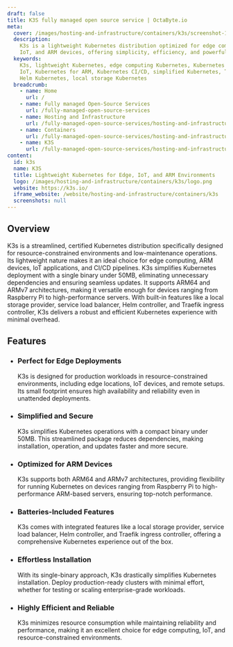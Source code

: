 ```yaml
---
draft: false
title: K3S fully managed open source service | OctaByte.io
meta:
  cover: /images/hosting-and-infrastructure/containers/k3s/screenshot-1.jpg
  description:
    K3s is a lightweight Kubernetes distribution optimized for edge computing,
    IoT, and ARM devices, offering simplicity, efficiency, and powerful features.
  keywords:
    K3s, lightweight Kubernetes, edge computing Kubernetes, Kubernetes for
    IoT, Kubernetes for ARM, Kubernetes CI/CD, simplified Kubernetes, Traefik Kubernetes,
    Helm Kubernetes, local storage Kubernetes
  breadcrumb:
    - name: Home
      url: /
    - name: Fully managed Open-Source Services
      url: /fully-managed-open-source-services
    - name: Hosting and Infrastructure
      url: /fully-managed-open-source-services/hosting-and-infrastructure
    - name: Containers
      url: /fully-managed-open-source-services/hosting-and-infrastructure/containers
    - name: K3S
      url: /fully-managed-open-source-services/hosting-and-infrastructure/containers/k3s
content:
  id: k3s
  name: K3S
  title: Lightweight Kubernetes for Edge, IoT, and ARM Environments
  logo: /images/hosting-and-infrastructure/containers/k3s/logo.png
  website: https://k3s.io/
  iframe_website: /website/hosting-and-infrastructure/containers/k3s
  screenshots: null
---
```


## Overview

K3s is a streamlined, certified Kubernetes distribution specifically designed for resource-constrained environments and low-maintenance operations. Its lightweight nature makes it an ideal choice for edge computing, ARM devices, IoT applications, and CI/CD pipelines. K3s simplifies Kubernetes deployment with a single binary under 50MB, eliminating unnecessary dependencies and ensuring seamless updates. It supports ARM64 and ARMv7 architectures, making it versatile enough for devices ranging from Raspberry Pi to high-performance servers. With built-in features like a local storage provider, service load balancer, Helm controller, and Traefik ingress controller, K3s delivers a robust and efficient Kubernetes experience with minimal overhead.

## Features

- ### Perfect for Edge Deployments

  K3s is designed for production workloads in resource-constrained environments, including edge locations, IoT devices, and remote setups. Its small footprint ensures high availability and reliability even in unattended deployments.

- ### Simplified and Secure

  K3s simplifies Kubernetes operations with a compact binary under 50MB. This streamlined package reduces dependencies, making installation, operation, and updates faster and more secure.

- ### Optimized for ARM Devices

  K3s supports both ARM64 and ARMv7 architectures, providing flexibility for running Kubernetes on devices ranging from Raspberry Pi to high-performance ARM-based servers, ensuring top-notch performance.

- ### Batteries-Included Features

  K3s comes with integrated features like a local storage provider, service load balancer, Helm controller, and Traefik ingress controller, offering a comprehensive Kubernetes experience out of the box.

- ### Effortless Installation

  With its single-binary approach, K3s drastically simplifies Kubernetes installation. Deploy production-ready clusters with minimal effort, whether for testing or scaling enterprise-grade workloads.

- ### Highly Efficient and Reliable

  K3s minimizes resource consumption while maintaining reliability and performance, making it an excellent choice for edge computing, IoT, and resource-constrained environments.
